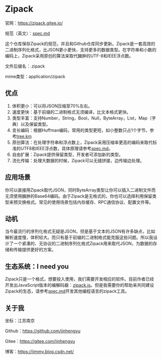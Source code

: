 # Zipack

官网：https://zipack.gitee.io/

规范（英文）：[spec.md](./spec.md)

这个仓库保存Zipack的规范，并且和Github仓库同步更新。Zipack是一套高效的二进制序列化格式，比JSON更小更快，支持更多的数据类型。在字符串和小数的编码上，Zipack采用原创的算法来取代臃肿的UTF-8和IEEE浮点数。

文件后缀名：.zipack

mime类型：application/zipack

## 优点

1. 体积更小：可以将JSON压缩至70%左右。
2. 速度更快：基于前缀的二进制格式无须编译，比文本格式更快。
3. 类型丰富：支持Number，String，Bool，Null，ByteArray，List，Map（字典）以及保留类型。
4. 变长编码：根据Huffman编码，常用的类型更短，如小整数只占1个字节。参考[tree.km](./doc/tree.km)
5. 原创算法：在处理字符串和浮点数上，Zipack采用压缩率更高的编码来取代标准的UTF8和IEEE浮点数，具体原理请参考[spec.md](./spec.md)。
6. 自由扩展：Zipack提供保留类型，开发者可添加新的类型。
7. 流化传输：处理大数据的时候，Zipack可以无缝拼接，边传输边处理。

## 应用场景

你可以直接用Zipack取代JSON，同时ByteArray类型让你可以插入二进制文件而无须使用臃肿的Base64编码。由于Zipack是无格式的，你也可以选择利用保留类型来预交换格式。常见的使用场景包括内存缓存、RPC通信协议、配置文件等。

## 动机

当今最流行的序列化格式无疑是JSON，但是基于文本的JSON有许多缺点，比如解析速度慢，体积较大。而只有基于前缀的二进制格式能克服这些问题。所以我设计了一个紧凑的、无协议的二进制序列化格式Zipack用来取代JSON，为数据的存储和传输提供更好的方案。

## 生态系统：I need you

Zipack只是一个格式，想要投入使用，我们需要开发相应的软件。目前作者已经开发出JavaScript版本的编解码器：[zipack.js](https://github.com/zipack/zipack-javascript)。但是我需要你的帮助来共同建设Zipack的生态，请参考[spec.md](./spec.md)开发其他编程语言的zipack工具。

## 关于我

坐标：江苏南京

Github：https://github.com/jinhengyu

Gitee：https://gitee.com/jinhengyu

博客：https://jimmy.blog.csdn.net/
